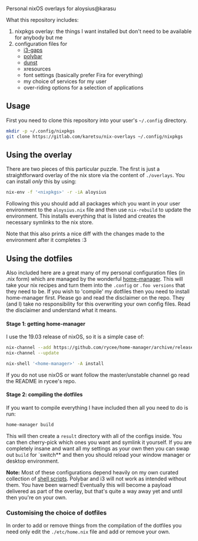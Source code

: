 Personal nixOS overlays for aloysius@karasu

What this repository includes:

1. nixpkgs overlay: the things I want installed but don't need to be available
   for anybody but me
2. configuration files for
    * [i3-gaps](https://i3wm.org)
    * [polybar](https://github.com/polybar/polybar)
    * [dunst](https://dunst-project.org/)
    * xresources
    * font settings (basically prefer Fira for everything)
    * my choice of services for my user
    * over-riding options for a selection of applications


## Usage

First you need to clone this repository into your user's `~/.config` directory.

``` sh
mkdir -p ~/.config/nixpkgs
git clone https://gitlab.com/karetsu/nix-overlays ~/.config/nixpkgs
```


## Using the overlay

There are two pieces of this particular puzzle. The first is just a
straightforward overlay of the nix store via the content of `./overlays`. You
can install _only_ this by using:

```sh
nix-env -f '<nixpkgs>' -r -iA aloysius
```

Following this you should add all packages which you want in your user environment
to the `aloysius.nix` file and then use `nix-rebuild` to update the environment.
This installs everything that is listed and creates the necessary symlinks to
the nix store.

Note that this also prints a nice diff with the changes made to the environment after it
completes :3


## Using the dotfiles

Also included here are a great many of my personal configuration files (in .nix
form) which are managed by the wonderful
[home-manager](https://github.com/rycee/home-manager). This will take your nix
recipes and turn them into the `.config` or `.foo versions` that they need to
be. If you wish to 'compile' my dotfiles then you need to install home-manager
first. Please go and read the disclaimer on the repo. They (and I) take no
responsibility for this overwriting your own config files. Read the disclaimer
and understand what it means.

#### Stage 1: getting home-manager

I use the 19.03 release of nixOS, so it is a simple case of:

``` sh
nix-channel --add https://github.com/rycee/home-manager/archive/release-19.03.tar.gz home-manager
nix-channel --update

nix-shell '<home-manager>' -A install
```

If you do not use nixOS or want follow the master/unstable channel go read the
README in rycee's repo.


#### Stage 2: compiling the dotfiles

If you want to compile everything I have included then all you need to do is
run:

``` sh
home-manager build
```

This will then create a `result` directory with all of the configs inside. You
can then cherry-pick which ones you want and symlink it yourself. If you are
completely insane and want all my settings as your own then you can swap out
`build` for `switch** and then you should reload your window manager or desktop
environment.

**Note:** Most of these configurations depend heavily on my own curated
collection of [shell scripts](https://gitlab.com/karetsu/scripts). Polybar and
i3 will not work as intended without them. You have been warned! Eventually this
will become a payload delivered as part of the overlay, but that's quite a way
away yet and until then you're on your own.


### Customising the choice of dotfiles

In order to add or remove things from the compilation of the dotfiles you need
only edit the `./etc/home.nix` file and add or remove your own.
